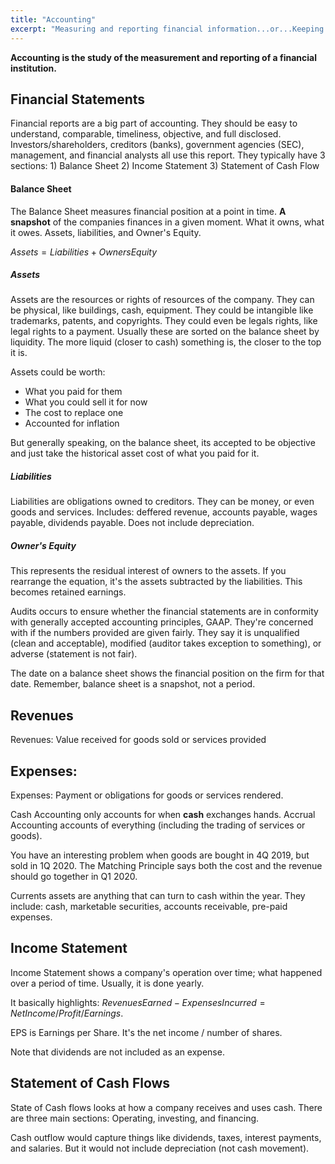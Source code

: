 ```yaml
---
title: "Accounting"
excerpt: "Measuring and reporting financial information...or...Keeping track of all the moneys"
---
```


**Accounting is the study of the measurement and reporting of a financial institution.**


## Financial Statements
Financial reports are a big part of accounting. They should be easy to understand, comparable, timeliness, objective, and full disclosed. Investors/shareholders, creditors (banks), government agencies (SEC), management, and financial analysts all use this report. They typically have 3 sections: 1) Balance Sheet 2) Income Statement 3) Statement of Cash Flow

#### Balance Sheet
The Balance Sheet measures financial position at a point in time. **A snapshot** of the companies finances in a given moment. What it owns, what it owes. Assets, liabilities, and Owner's Equity.

$Assets=Liabilities+OwnersEquity$

##### Assets
Assets are the resources or rights of resources of the company. They can be physical, like buildings, cash, equipment. They could be intangible like trademarks, patents, and copyrights. They could even be legals rights, like legal rights to a payment. Usually these are sorted on the balance sheet by liquidity. The more liquid (closer to cash) something is, the closer to the top it is.

Assets could be worth:
- What you paid for them
- What you could sell it for now
- The cost to replace one
- Accounted for inflation

But generally speaking, on the balance sheet, its accepted to be objective and just take the historical asset cost of what you paid for it.


##### Liabilities
Liabilities are obligations owned to creditors. They can be money, or even goods and services. Includes: deffered revenue, accounts payable, wages payable, dividends payable. Does not include depreciation.

##### Owner's Equity
This represents the residual interest of owners to the assets. If you rearrange the equation, it's the assets subtracted by the liabilities. This becomes retained earnings.

Audits occurs to ensure whether the financial statements are in conformity with generally accepted accounting principles, GAAP. They're concerned with if the numbers provided are given fairly. They say it is unqualified (clean and acceptable), modified (auditor takes exception to something), or adverse (statement is not fair).

The date on a balance sheet shows the financial position on the firm for that date. Remember, balance sheet is a snapshot, not a period. 



## Revenues
Revenues: Value received for goods sold or services provided

## Expenses:
Expenses: Payment or obligations for goods or services rendered.

Cash Accounting only accounts for when **cash** exchanges hands. Accrual Accounting accounts of everything (including the trading of services or goods).

You have an interesting problem when goods are bought in 4Q 2019, but sold in 1Q 2020. The Matching Principle says both the cost and the revenue should go together in Q1 2020.

Currents assets are anything that can turn to cash within the year. They include: cash, marketable securities, accounts receivable, pre-paid expenses.



## Income Statement
Income Statement shows a company's operation over time; what happened over a period of time. Usually, it is done yearly.

It basically highlights: $RevenuesEarned - ExpensesIncurred = NetIncome / Profit / Earnings$.

EPS is Earnings per Share. It's the net income / number of shares.

Note that dividends are not included as an expense.

## Statement of Cash Flows
State of Cash flows looks at how a company receives and uses cash. There are three main sections: Operating, investing, and financing.

Cash outflow would capture things like dividends, taxes, interest payments, and salaries. But it would not include depreciation (not cash movement).
